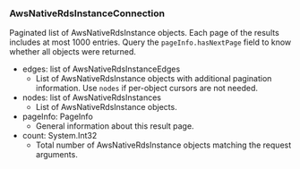 ### AwsNativeRdsInstanceConnection
Paginated list of AwsNativeRdsInstance objects. Each page of the results includes at most 1000 entries. Query the `pageInfo.hasNextPage` field to know whether all objects were returned.

- edges: list of AwsNativeRdsInstanceEdges
  - List of AwsNativeRdsInstance objects with additional pagination information. Use `nodes` if per-object cursors are not needed.
- nodes: list of AwsNativeRdsInstances
  - List of AwsNativeRdsInstance objects.
- pageInfo: PageInfo
  - General information about this result page.
- count: System.Int32
  - Total number of AwsNativeRdsInstance objects matching the request arguments.
